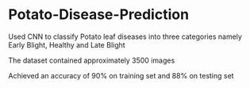 # Potato-Disease-Prediction

Used CNN to classify Potato leaf diseases into three categories namely Early Blight, Healthy and Late Blight

The dataset contained approximately 3500 images 

Achieved an accuracy of 90% on training set and 88% on testing set
